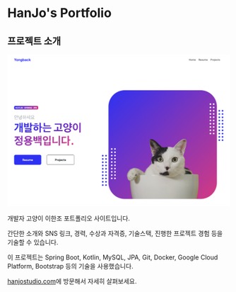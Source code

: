 # HanJo's Portfolio

## 프로젝트 소개

![메인 화면](./images/image0.png)

개발자 고양이 이한조 포트폴리오 사이트입니다.

간단한 소개와 SNS 링크, 경력, 수상과 자격증, 기술스택, 진행한 프로젝트 경험 등을 기술할 수 있습니다.

이 프로젝트는 Spring Boot, Kotlin, MySQL, JPA, Git, Docker, Google Cloud Platform, Bootstrap 등의 기술을 사용했습니다.

[hanjostudio.com](https://hanjostudio.com/)에 방문해서 자세히 살펴보세요.
